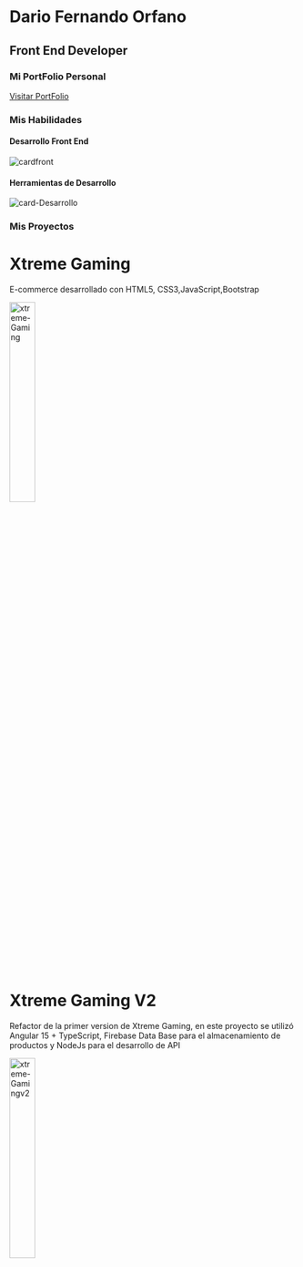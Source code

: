 
# Dario Fernando Orfano
## Front End Developer
### Mi PortFolio Personal
<a href="https://darioorfano.github.io/" target="blank">Visitar PortFolio</a>

### Mis Habilidades



#### Desarrollo Front End

<img src="https://i.ibb.co/YTfrDVt/cardfront.png" alt="cardfront" border="0">

#### Herramientas de Desarrollo
<img src="https://i.ibb.co/NWS6PXg/card-Desarrollo.png" alt="card-Desarrollo" border="0">

### Mis Proyectos
<h1>Xtreme Gaming</h1>
 <p>E-commerce desarrollado con HTML5, CSS3,JavaScript,Bootstrap</p>
 <a href="https://xtremegaming.firebaseapp.com" target="blank"><img width='30%' src="https://i.ibb.co/hdvPb5L/xtreme-Gaming.png" alt="xtreme-Gaming"/></a>
 <h1>Xtreme Gaming V2</h1>
 <p>Refactor de la primer version de Xtreme Gaming, en este proyecto  se utilizó Angular 15 + TypeScript, Firebase Data Base para el almacenamiento de productos y NodeJs para el desarrollo de API</p>
 <a href="xtreme-gaming-v2.vercel.app" target="blank"><img  width='30%' src="https://i.ibb.co/pXvdPRz/xtreme-Gamingv2.jpg" alt="xtreme-Gamingv2" border="0"></a>

<!--
**Darioorfano/Darioorfano** is a ✨ _special_ ✨ repository because its `README.md` (this file) appears on your GitHub profile.

Here are some ideas to get you started:

- 🔭 I’m currently working on ...
- 🌱 I’m currently learning ...
- 👯 I’m looking to collaborate on ...
- 🤔 I’m looking for help with ...
- 💬 Ask me about ...
- 📫 How to reach me: ...
- 😄 Pronouns: ...
- ⚡ Fun fact: ...
-->
